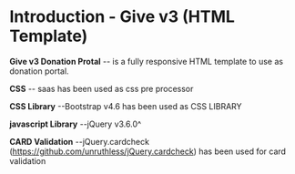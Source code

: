 Introduction - Give v3 (HTML Template)
======================================


**Give v3 Donation Protal** -- is a fully responsive HTML template to use as donation portal.

**CSS** -- saas has been used as css pre processor

**CSS Library** --Bootstrap v4.6 has been used as CSS LIBRARY

**javascript Library** --jQuery v3.6.0^

**CARD Validation** --jQuery.cardcheck (https://github.com/unruthless/jQuery.cardcheck) has been used for card validation
